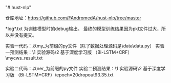 "# hust-nlp" 

仓库地址：https://github.com/FAndromedA/hust-nlp/tree/master

\*log\*.txt 为训练模型时的debug输出。
最终的模型训练结果因为pkl文件过大，所以并没有提交。

实验一代码：以my_为前缀的py文件（除了数据处理源码是\data\data.py）
实验一预测结果：\1 实验源码\2 基于深度学习版 （Bi-LSTM+CRF）\mycws_result.txt

实验二代码：以ner_为前缀的py文件
实验二预测结果：\1 实验源码\2 基于深度学习版 （Bi-LSTM+CRF）\epoch=20dropout93.35.txt
